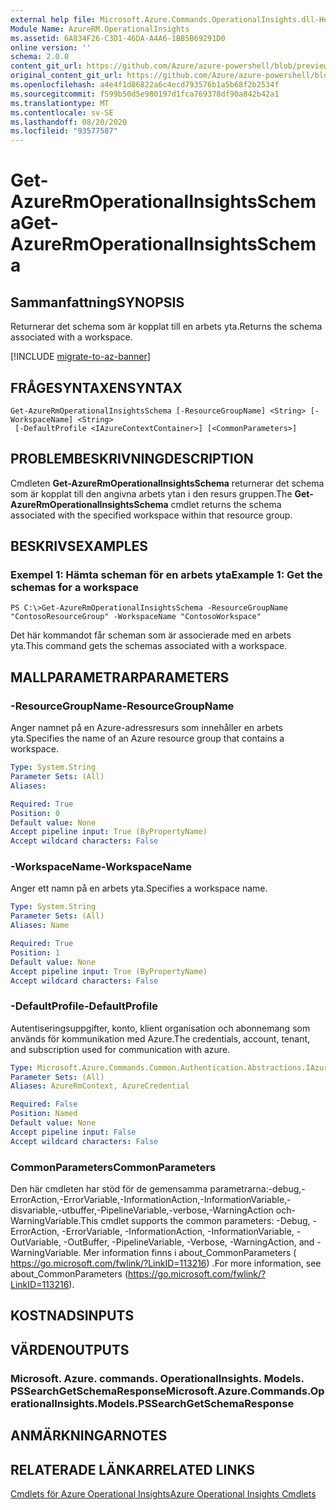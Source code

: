 ```yaml
---
external help file: Microsoft.Azure.Commands.OperationalInsights.dll-Help.xml
Module Name: AzureRM.OperationalInsights
ms.assetid: 6A834F26-C3D1-46DA-A4A6-1BB5B69291D0
online version: ''
schema: 2.0.0
content_git_url: https://github.com/Azure/azure-powershell/blob/preview/src/ResourceManager/OperationalInsights/Commands.OperationalInsights/help/Get-AzureRmOperationalInsightsSchema.md
original_content_git_url: https://github.com/Azure/azure-powershell/blob/preview/src/ResourceManager/OperationalInsights/Commands.OperationalInsights/help/Get-AzureRmOperationalInsightsSchema.md
ms.openlocfilehash: a4e4f1d86822a6c4ecd793576b1a5b68f2b2534f
ms.sourcegitcommit: f599b50d5e980197d1fca769378df90a842b42a1
ms.translationtype: MT
ms.contentlocale: sv-SE
ms.lasthandoff: 08/20/2020
ms.locfileid: "93577587"
---
```

# <span data-ttu-id="d069f-101">Get-AzureRmOperationalInsightsSchema</span><span class="sxs-lookup"><span data-stu-id="d069f-101">Get-AzureRmOperationalInsightsSchema</span></span>

## <span data-ttu-id="d069f-102">Sammanfattning</span><span class="sxs-lookup"><span data-stu-id="d069f-102">SYNOPSIS</span></span>
<span data-ttu-id="d069f-103">Returnerar det schema som är kopplat till en arbets yta.</span><span class="sxs-lookup"><span data-stu-id="d069f-103">Returns the schema associated with a workspace.</span></span>

[!INCLUDE [migrate-to-az-banner](../../includes/migrate-to-az-banner.md)]

## <span data-ttu-id="d069f-104">FRÅGESYNTAXEN</span><span class="sxs-lookup"><span data-stu-id="d069f-104">SYNTAX</span></span>

```
Get-AzureRmOperationalInsightsSchema [-ResourceGroupName] <String> [-WorkspaceName] <String>
 [-DefaultProfile <IAzureContextContainer>] [<CommonParameters>]
```

## <span data-ttu-id="d069f-105">PROBLEMBESKRIVNING</span><span class="sxs-lookup"><span data-stu-id="d069f-105">DESCRIPTION</span></span>
<span data-ttu-id="d069f-106">Cmdleten **Get-AzureRmOperationalInsightsSchema** returnerar det schema som är kopplat till den angivna arbets ytan i den resurs gruppen.</span><span class="sxs-lookup"><span data-stu-id="d069f-106">The **Get-AzureRmOperationalInsightsSchema** cmdlet returns the schema associated with the specified workspace within that resource group.</span></span>

## <span data-ttu-id="d069f-107">BESKRIVS</span><span class="sxs-lookup"><span data-stu-id="d069f-107">EXAMPLES</span></span>

### <span data-ttu-id="d069f-108">Exempel 1: Hämta scheman för en arbets yta</span><span class="sxs-lookup"><span data-stu-id="d069f-108">Example 1: Get the schemas for a workspace</span></span>
```
PS C:\>Get-AzureRmOperationalInsightsSchema -ResourceGroupName "ContosoResourceGroup" -WorkspaceName "ContosoWorkspace"
```

<span data-ttu-id="d069f-109">Det här kommandot får scheman som är associerade med en arbets yta.</span><span class="sxs-lookup"><span data-stu-id="d069f-109">This command gets the schemas associated with a workspace.</span></span>

## <span data-ttu-id="d069f-110">MALLPARAMETRAR</span><span class="sxs-lookup"><span data-stu-id="d069f-110">PARAMETERS</span></span>

### <span data-ttu-id="d069f-111">-ResourceGroupName</span><span class="sxs-lookup"><span data-stu-id="d069f-111">-ResourceGroupName</span></span>
<span data-ttu-id="d069f-112">Anger namnet på en Azure-adressresurs som innehåller en arbets yta.</span><span class="sxs-lookup"><span data-stu-id="d069f-112">Specifies the name of an Azure resource group that contains a workspace.</span></span>

```yaml
Type: System.String
Parameter Sets: (All)
Aliases: 

Required: True
Position: 0
Default value: None
Accept pipeline input: True (ByPropertyName)
Accept wildcard characters: False
```

### <span data-ttu-id="d069f-113">-WorkspaceName</span><span class="sxs-lookup"><span data-stu-id="d069f-113">-WorkspaceName</span></span>
<span data-ttu-id="d069f-114">Anger ett namn på en arbets yta.</span><span class="sxs-lookup"><span data-stu-id="d069f-114">Specifies a workspace name.</span></span>

```yaml
Type: System.String
Parameter Sets: (All)
Aliases: Name

Required: True
Position: 1
Default value: None
Accept pipeline input: True (ByPropertyName)
Accept wildcard characters: False
```

### <span data-ttu-id="d069f-115">-DefaultProfile</span><span class="sxs-lookup"><span data-stu-id="d069f-115">-DefaultProfile</span></span>
<span data-ttu-id="d069f-116">Autentiseringsuppgifter, konto, klient organisation och abonnemang som används för kommunikation med Azure.</span><span class="sxs-lookup"><span data-stu-id="d069f-116">The credentials, account, tenant, and subscription used for communication with azure.</span></span>

```yaml
Type: Microsoft.Azure.Commands.Common.Authentication.Abstractions.IAzureContextContainer
Parameter Sets: (All)
Aliases: AzureRmContext, AzureCredential

Required: False
Position: Named
Default value: None
Accept pipeline input: False
Accept wildcard characters: False
```

### <span data-ttu-id="d069f-117">CommonParameters</span><span class="sxs-lookup"><span data-stu-id="d069f-117">CommonParameters</span></span>
<span data-ttu-id="d069f-118">Den här cmdleten har stöd för de gemensamma parametrarna:-debug,-ErrorAction,-ErrorVariable,-InformationAction,-InformationVariable,-disvariable,-utbuffer,-PipelineVariable,-verbose,-WarningAction och-WarningVariable.</span><span class="sxs-lookup"><span data-stu-id="d069f-118">This cmdlet supports the common parameters: -Debug, -ErrorAction, -ErrorVariable, -InformationAction, -InformationVariable, -OutVariable, -OutBuffer, -PipelineVariable, -Verbose, -WarningAction, and -WarningVariable.</span></span> <span data-ttu-id="d069f-119">Mer information finns i about_CommonParameters ( https://go.microsoft.com/fwlink/?LinkID=113216) .</span><span class="sxs-lookup"><span data-stu-id="d069f-119">For more information, see about_CommonParameters (https://go.microsoft.com/fwlink/?LinkID=113216).</span></span>

## <span data-ttu-id="d069f-120">KOSTNADS</span><span class="sxs-lookup"><span data-stu-id="d069f-120">INPUTS</span></span>

## <span data-ttu-id="d069f-121">VÄRDEN</span><span class="sxs-lookup"><span data-stu-id="d069f-121">OUTPUTS</span></span>

### <span data-ttu-id="d069f-122">Microsoft. Azure. commands. OperationalInsights. Models. PSSearchGetSchemaResponse</span><span class="sxs-lookup"><span data-stu-id="d069f-122">Microsoft.Azure.Commands.OperationalInsights.Models.PSSearchGetSchemaResponse</span></span>

## <span data-ttu-id="d069f-123">ANMÄRKNINGAR</span><span class="sxs-lookup"><span data-stu-id="d069f-123">NOTES</span></span>

## <span data-ttu-id="d069f-124">RELATERADE LÄNKAR</span><span class="sxs-lookup"><span data-stu-id="d069f-124">RELATED LINKS</span></span>

[<span data-ttu-id="d069f-125">Cmdlets för Azure Operational Insights</span><span class="sxs-lookup"><span data-stu-id="d069f-125">Azure Operational Insights Cmdlets</span></span>](./AzureRM.OperationalInsights.md)


